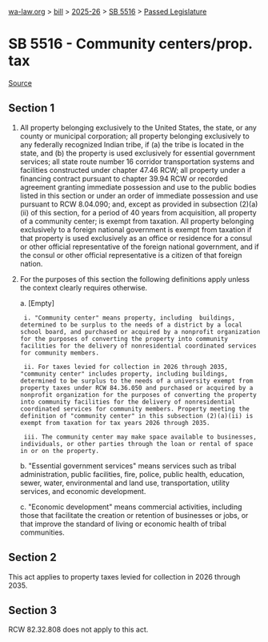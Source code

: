 [wa-law.org](/) > [bill](/bill/) > [2025-26](/bill/2025-26/) > [SB 5516](/bill/2025-26/sb/5516/) > [Passed Legislature](/bill/2025-26/sb/5516/S.PL/)

# SB 5516 - Community centers/prop. tax

[Source](http://lawfilesext.leg.wa.gov/biennium/2025-26/Pdf/Bills/Senate%20Passed%20Legislature/5516-S.PL.pdf)

## Section 1
1. All property belonging exclusively to the United States, the state, or any county or municipal corporation; all property belonging exclusively to any federally recognized Indian tribe, if (a) the tribe is located in the state, and (b) the property is used exclusively for essential government services; all state route number 16 corridor transportation systems and facilities constructed under chapter 47.46 RCW; all property under a financing contract pursuant to chapter 39.94 RCW or recorded agreement granting immediate possession and use to the public bodies listed in this section or under an order of immediate possession and use pursuant to RCW 8.04.090; and, except as provided in subsection (2)(a)(ii) of this section, for a period of 40 years from acquisition, all property of a community center; is exempt from taxation. All property belonging exclusively to a foreign national government is exempt from taxation if that property is used exclusively as an office or residence for a consul or other official representative of the foreign national government, and if the consul or other official representative is a citizen of that foreign nation.

2. For the purposes of this section the following definitions apply unless the context clearly requires otherwise.

    a. [Empty]

        i. "Community center" means property, including  buildings, determined to be surplus to the needs of a district by a local school board, and purchased or acquired by a nonprofit organization for the purposes of converting the property into community facilities for the delivery of nonresidential coordinated services for community members.

        ii. For taxes levied for collection in 2026 through 2035, "community center" includes property, including buildings, determined to be surplus to the needs of a university exempt from property taxes under RCW 84.36.050 and purchased or acquired by a nonprofit organization for the purposes of converting the property into community facilities for the delivery of nonresidential coordinated services for community members. Property meeting the definition of "community center" in this subsection (2)(a)(ii) is exempt from taxation for tax years 2026 through 2035.

        iii. The community center may make space available to businesses, individuals, or other parties through the loan or rental of space in or on the property.

    b. "Essential government services" means services such as tribal administration, public facilities, fire, police, public health, education, sewer, water, environmental and land use, transportation, utility services, and economic development.

    c. "Economic development" means commercial activities, including those that facilitate the creation or retention of businesses or jobs, or that improve the standard of living or economic health of tribal communities.

## Section 2
This act applies to property taxes levied for collection in 2026 through 2035.

## Section 3
RCW 82.32.808 does not apply to this act.
